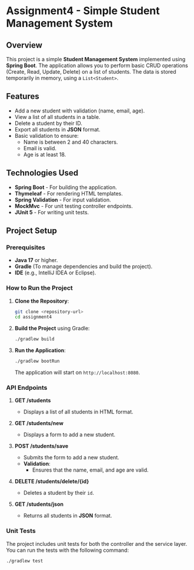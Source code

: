 # Assignment4 - Simple Student Management System

## Overview

This project is a simple **Student Management System** implemented using **Spring Boot**. The application allows you to perform basic CRUD operations (Create, Read, Update, Delete) on a list of students. The data is stored temporarily in memory, using a `List<Student>`. 

## Features
- Add a new student with validation (name, email, age).
- View a list of all students in a table.
- Delete a student by their ID.
- Export all students in **JSON** format.
- Basic validation to ensure:
  - Name is between 2 and 40 characters.
  - Email is valid.
  - Age is at least 18.
  
## Technologies Used
- **Spring Boot** - For building the application.
- **Thymeleaf** - For rendering HTML templates.
- **Spring Validation** - For input validation.
- **MockMvc** - For unit testing controller endpoints.
- **JUnit 5** - For writing unit tests.

## Project Setup

### Prerequisites
- **Java 17** or higher.
- **Gradle** (To manage dependencies and build the project).
- **IDE** (e.g., IntelliJ IDEA or Eclipse).

### How to Run the Project

1. **Clone the Repository**:
    ```bash
    git clone <repository-url>
    cd assignment4
    ```

2. **Build the Project** using Gradle:
    ```bash
    ./gradlew build
    ```

3. **Run the Application**:
    ```bash
    ./gradlew bootRun
    ```
    The application will start on `http://localhost:8080`.

### API Endpoints

1. **GET /students**  
   - Displays a list of all students in HTML format.
   
2. **GET /students/new**  
   - Displays a form to add a new student.

3. **POST /students/save**  
   - Submits the form to add a new student.
   - **Validation**: 
     - Ensures that the name, email, and age are valid.

4. **DELETE /students/delete/{id}**  
   - Deletes a student by their `id`.

5. **GET /students/json**  
   - Returns all students in **JSON** format.

### Unit Tests
The project includes unit tests for both the controller and the service layer. You can run the tests with the following command:

```bash
./gradlew test
